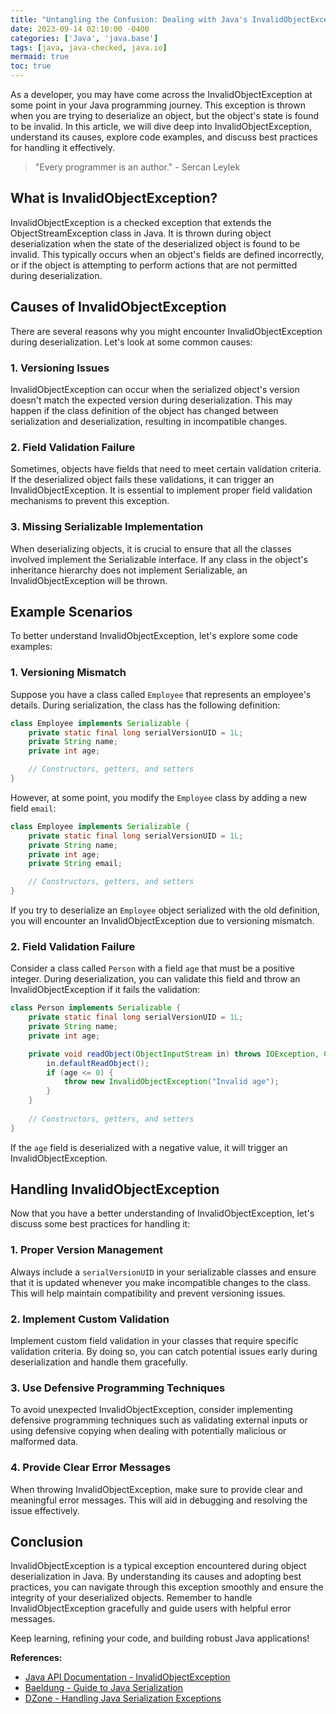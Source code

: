 ```yaml
---
title: "Untangling the Confusion: Dealing with Java's InvalidObjectException"
date: 2023-09-14 02:10:00 -0400
categories: ['Java', 'java.base']
tags: [java, java-checked, java.io]
mermaid: true
toc: true
---
```



As a developer, you may have come across the InvalidObjectException at some point in your Java programming journey. This exception is thrown when you are trying to deserialize an object, but the object's state is found to be invalid. In this article, we will dive deep into InvalidObjectException, understand its causes, explore code examples, and discuss best practices for handling it effectively.

>"Every programmer is an author." - Sercan Leylek

## What is InvalidObjectException?

InvalidObjectException is a checked exception that extends the ObjectStreamException class in Java. It is thrown during object deserialization when the state of the deserialized object is found to be invalid. This typically occurs when an object's fields are defined incorrectly, or if the object is attempting to perform actions that are not permitted during deserialization.

## Causes of InvalidObjectException

There are several reasons why you might encounter InvalidObjectException during deserialization. Let's look at some common causes:

### 1. Versioning Issues

InvalidObjectException can occur when the serialized object's version doesn't match the expected version during deserialization. This may happen if the class definition of the object has changed between serialization and deserialization, resulting in incompatible changes.

### 2. Field Validation Failure

Sometimes, objects have fields that need to meet certain validation criteria. If the deserialized object fails these validations, it can trigger an InvalidObjectException. It is essential to implement proper field validation mechanisms to prevent this exception.

### 3. Missing Serializable Implementation

When deserializing objects, it is crucial to ensure that all the classes involved implement the Serializable interface. If any class in the object's inheritance hierarchy does not implement Serializable, an InvalidObjectException will be thrown.

## Example Scenarios

To better understand InvalidObjectException, let's explore some code examples:

### 1. Versioning Mismatch

Suppose you have a class called `Employee` that represents an employee's details. During serialization, the class has the following definition:

```java
class Employee implements Serializable {
    private static final long serialVersionUID = 1L;
    private String name;
    private int age;

    // Constructors, getters, and setters
}
```

However, at some point, you modify the `Employee` class by adding a new field `email`:

```java
class Employee implements Serializable {
    private static final long serialVersionUID = 1L;
    private String name;
    private int age;
    private String email;

    // Constructors, getters, and setters
}
```

If you try to deserialize an `Employee` object serialized with the old definition, you will encounter an InvalidObjectException due to versioning mismatch.

### 2. Field Validation Failure

Consider a class called `Person` with a field `age` that must be a positive integer. During deserialization, you can validate this field and throw an InvalidObjectException if it fails the validation:

```java
class Person implements Serializable {
    private static final long serialVersionUID = 1L;
    private String name;
    private int age;

    private void readObject(ObjectInputStream in) throws IOException, ClassNotFoundException {
        in.defaultReadObject();
        if (age <= 0) {
            throw new InvalidObjectException("Invalid age");
        }
    }
  
    // Constructors, getters, and setters
}
```

If the `age` field is deserialized with a negative value, it will trigger an InvalidObjectException.

## Handling InvalidObjectException

Now that you have a better understanding of InvalidObjectException, let's discuss some best practices for handling it:

### 1. Proper Version Management

Always include a `serialVersionUID` in your serializable classes and ensure that it is updated whenever you make incompatible changes to the class. This will help maintain compatibility and prevent versioning issues.

### 2. Implement Custom Validation

Implement custom field validation in your classes that require specific validation criteria. By doing so, you can catch potential issues early during deserialization and handle them gracefully.

### 3. Use Defensive Programming Techniques

To avoid unexpected InvalidObjectException, consider implementing defensive programming techniques such as validating external inputs or using defensive copying when dealing with potentially malicious or malformed data.

### 4. Provide Clear Error Messages

When throwing InvalidObjectException, make sure to provide clear and meaningful error messages. This will aid in debugging and resolving the issue effectively.

## Conclusion

InvalidObjectException is a typical exception encountered during object deserialization in Java. By understanding its causes and adopting best practices, you can navigate through this exception smoothly and ensure the integrity of your deserialized objects. Remember to handle InvalidObjectException gracefully and guide users with helpful error messages.

Keep learning, refining your code, and building robust Java applications!

**References:**
- [Java API Documentation - InvalidObjectException](https://docs.oracle.com/en/java/javase/14/docs/api/java.base/java/io/InvalidObjectException.html)
- [Baeldung - Guide to Java Serialization](https://www.baeldung.com/java-serialization)
- [DZone - Handling Java Serialization Exceptions](https://dzone.com/articles/handling-java-serialization)
